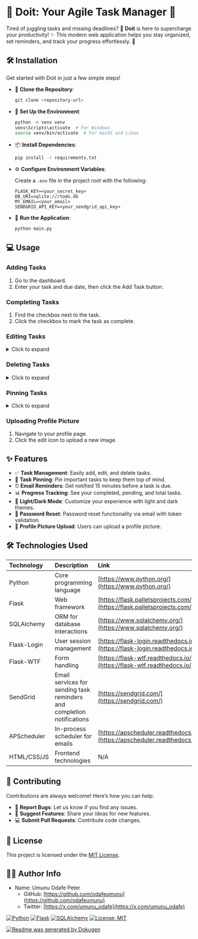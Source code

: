 # 🚀 Doit: Your Agile Task Manager 🚀

Tired of juggling tasks and missing deadlines? 🤔 **Doit** is here to supercharge your productivity! ✨ This modern web application helps you stay organized, set reminders, and track your progress effortlessly. 🎯

## 🛠️ Installation

Get started with Doit in just a few simple steps!

- 💾 **Clone the Repository**:

  ```bash
  git clone <repository-url>
  ```

- 🔧 **Set Up the Environment**:

  ```bash
  python -m venv venv
  venv\Scripts\activate  # For Windows
  source venv/bin/activate  # For macOS and Linux
  ```

- 📦 **Install Dependencies**:

  ```bash
  pip install -r requirements.txt
  ```

- ⚙️ **Configure Environment Variables**:

  Create a `.env` file in the project root with the following:

  ```
  FLASK_KEY=<your_secret_key>
  DB_URI=sqlite:///todo.db
  MY_EMAIL=<your_email>
  SENDGRID_API_KEY=<your_sendgrid_api_key>
  ```

- 🚀 **Run the Application**:

  ```bash
  python main.py
  ```

## 💻 Usage

### Adding Tasks

1.  Go to the dashboard.
2.  Enter your task and due date, then click the Add Task button.

### Completing Tasks

1.  Find the checkbox next to the task.
2.  Click the checkbox to mark the task as complete.

### Editing Tasks

<details>
<summary>Click to expand</summary>

1.  On the dashboard, click the "More" icon next to the task.
2.  Select "Edit task".
3.  Modify the task and click "Update Task".
</details>

### Deleting Tasks

<details>
<summary>Click to expand</summary>

1.  Click the "More" icon next to the task.
2.  Select "Delete task".
3.  Confirm the deletion.
</details>

### Pinning Tasks

<details>
<summary>Click to expand</summary>

1.  Click the "More" icon next to the task.
2.  Select "Pin task" to keep it at the top.
</details>

### Uploading Profile Picture

1.  Navigate to your profile page.
2.  Click the edit icon to upload a new image.

## ✨ Features

- ✅ **Task Management**: Easily add, edit, and delete tasks.
- 📌 **Task Pinning**: Pin important tasks to keep them top of mind.
- ⏰ **Email Reminders**: Get notified 15 minutes before a task is due.
- 📊 **Progress Tracking**: See your completed, pending, and total tasks.
- 🌙 **Light/Dark Mode**: Customize your experience with light and dark themes.
- 🔐 **Password Reset**: Password reset functionality via email with token validation.
- 📸 **Profile Picture Upload**: Users can upload a profile picture.

## 🛠️ Technologies Used

| Technology    | Description                                      | Link                                                                      |
| :------------ | :----------------------------------------------- | :------------------------------------------------------------------------ |
| Python        | Core programming language                        | [https://www.python.org/](https://www.python.org/)                       |
| Flask         | Web framework                                    | [https://flask.palletsprojects.com/](https://flask.palletsprojects.com/)    |
| SQLAlchemy    | ORM for database interactions                    | [https://www.sqlalchemy.org/](https://www.sqlalchemy.org/)                |
| Flask-Login   | User session management                          | [https://flask-login.readthedocs.io/](https://flask-login.readthedocs.io/) |
| Flask-WTF     | Form handling                                    | [https://flask-wtf.readthedocs.io/](https://flask-wtf.readthedocs.io/)    |
| SendGrid      | Email services for sending task reminders and completion notifications   | [https://sendgrid.com/](https://sendgrid.com/)  |
| APScheduler   | In-process scheduler for emails                   | [https://apscheduler.readthedocs.io/](https://apscheduler.readthedocs.io/)   |
| HTML/CSS/JS   | Frontend technologies                            | N/A                                                                       |

## 🤝 Contributing

Contributions are always welcome! Here’s how you can help:

- 🐛 **Report Bugs**: Let us know if you find any issues.
- 🌟 **Suggest Features**: Share your ideas for new features.
- 💻 **Submit Pull Requests**: Contribute code changes.

## 📜 License

This project is licensed under the [MIT License](LICENSE).

## 👨‍💻 Author Info

- Name: Umunu Odafe Peter
  - GitHub: [https://github.com/odafeumunu](https://github.com/odafeumunu)
  - Twitter: [https://x.com/umunu_odafe](https://x.com/umunu_odafe)

[![Python](https://img.shields.io/badge/Python-3.9-blue?style=flat-square&logo=python)](https://www.python.org/)
[![Flask](https://img.shields.io/badge/Flask-%23000.svg?style=flat-square&logo=flask&logoColor=white)](https://flask.palletsprojects.com/)
[![SQLAlchemy](https://img.shields.io/badge/SQLAlchemy-E34F26?style=flat-square&logo=sqlalchemy&logoColor=white)](https://www.sqlalchemy.org/)
[![License: MIT](https://img.shields.io/badge/License-MIT-yellow.svg?style=flat-square)](https://opensource.org/licenses/MIT)

[![Readme was generated by Dokugen](https://img.shields.io/badge/Readme%20was%20generated%20by-Dokugen-brightgreen)](https://www.npmjs.com/package/dokugen)
